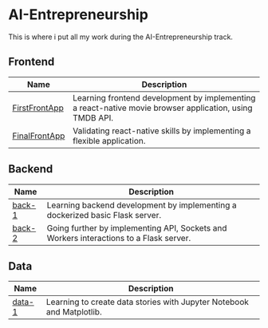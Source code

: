 # AI-Entrepreneurship

This is where i put all my work during the AI-Entrepreneurship track.

## Frontend

| Name | Description |
| --- | --- |
| [FirstFrontApp](Frontend/FirstFrontApp) | Learning frontend development by implementing a react-native movie browser application, using TMDB API. |
| [FinalFrontApp](Frontend/FinalFrontApp) | Validating react-native skills by implementing a flexible application. |

## Backend

| Name | Description |
| --- | --- |
| [back-1](Backend/back-1) | Learning backend development by implementing a dockerized basic Flask server. |
| [back-2](Backend/back-2) | Going further by implementing API, Sockets and Workers interactions to a Flask server. |

## Data

| Name | Description |
| --- | --- |
| [data-1](Data/data-1) | Learning to create data stories with Jupyter Notebook and Matplotlib. |
